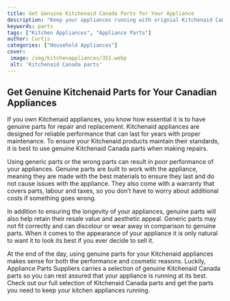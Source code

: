 ```yaml
---
title: Get Genuine Kitchenaid Canada Parts for Your Appliance
description: "Keep your appliances running with orignial Kitchenaid Canada parts Discover the range of parts and replacement options for your appliance and get the help you need with installation"
keywords: parts
tags: ["Kitchen Appliances", "Appliance Parts"]
author: Curtis
categories: ["Household Appliances"]
cover: 
 image: /img/kitchenappliances/351.webp
 alt: 'Kitchenaid Canada parts'
---
```

## Get Genuine Kitchenaid Parts for Your Canadian Appliances 
If you own Kitchenaid appliances, you know how essential it is to have genuine parts for repair and replacement. Kitchenaid appliances are designed for reliable performance that can last for years with proper maintenance. To ensure your Kitchenaid products maintain their standards, it is best to use genuine Kitchenaid Canada parts when making repairs.

Using generic parts or the wrong parts can result in poor performance of your appliances. Genuine parts are built to work with the appliance, meaning they are made with the best materials to ensure they last and do not cause issues with the appliance. They also come with a warranty that covers parts, labour and taxes, so you don’t have to worry about additional costs if something goes wrong.

In addition to ensuring the longevity of your appliances, genuine parts will also help retain their resale value and aesthetic appeal. Generic parts may not fit correctly and can discolour or wear away in comparison to genuine parts. When it comes to the appearance of your appliance it is only natural to want it to look its best if you ever decide to sell it.

At the end of the day, using genuine parts for your Kitchenaid appliances makes sense for both the performance and cosmetic reasons. Luckily, Appliance Parts Suppliers carries a selection of genuine Kitchenaid Canada parts so you can rest assured that your appliance is running at its best. Check out our full selection of Kitchenaid Canada parts and get the parts you need to keep your kitchen appliances running.
